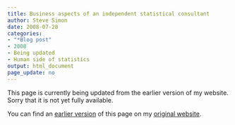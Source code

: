 ```yaml
---
title: Business aspects of an independent statistical consultant
author: Steve Simon
date: 2008-07-28
categories:
- "*Blog post"
- 2008
- Being updated
- Human side of statistics
output: html_document
page_update: no
---
```


This page is currently being updated from the earlier version of my website. Sorry that it is not yet fully available.

<!---More--->

You can find an [earlier version][sim1] of this page on my [original website][sim2].

[sim1]: http://www.pmean.com/08/BusinessAspects.html
[sim2]: http://www.pmean.com/original_site.html
